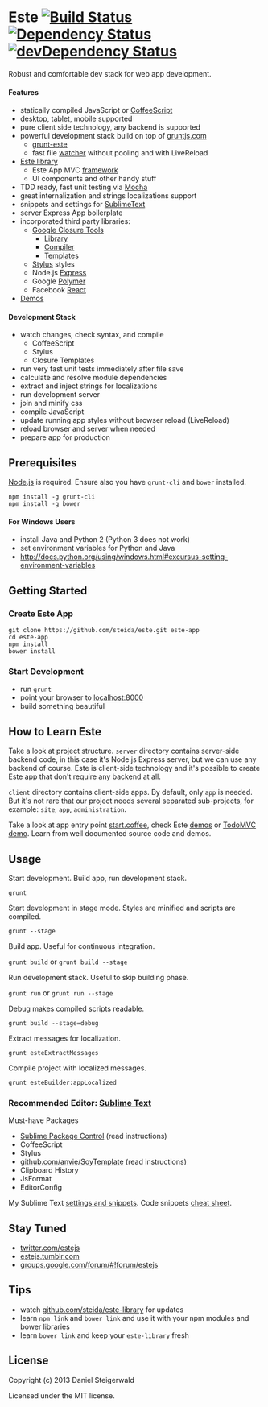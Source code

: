 # Este [![Build Status](https://secure.travis-ci.org/steida/este.png?branch=master)](http://travis-ci.org/steida/este) [![Dependency Status](https://david-dm.org/steida/este.png)](https://david-dm.org/steida/este) [![devDependency Status](https://david-dm.org/steida/este/dev-status.png)](https://david-dm.org/steida/este#info=devDependencies)

Robust and comfortable dev stack for web app development.

#### Features

  - statically compiled JavaScript or [CoffeeScript](http://coffeescript.org)
  - desktop, tablet, mobile supported
  - pure client side technology, any backend is supported
  - powerful development stack build on top of [gruntjs.com](gruntjs.com)
    - [grunt-este](https://github.com/steida/grunt-este)
    - fast file [watcher](https://github.com/steida/grunt-este-watch/) without pooling and with LiveReload
  - [Este library](https://github.com/steida/este-library)
    - Este App MVC [framework](https://github.com/steida/este-library/tree/master/este/app)
    - UI components and other handy stuff
  - TDD ready, fast unit testing via [Mocha](http://visionmedia.github.io/mocha)
  - great internalization and strings localizations support
  - snippets and settings for [SublimeText](http://www.sublimetext.com)
  - server Express App boilerplate
  - incorporated third party libraries:
    - [Google Closure Tools](https://developers.google.com/closure)
      - [Library](https://developers.google.com/closure/library)
      - [Compiler](https://developers.google.com/closure/compiler)
      - [Templates](https://developers.google.com/closure/templates)
    - [Stylus](http://learnboost.github.io/stylus) styles
    - Node.js [Express](http://expressjs.com)
    - Google [Polymer](http://www.polymer-project.org/)
    - Facebook [React](http://facebook.github.io/react/)
  - [Demos](http://este.jit.su)

#### Development Stack

  - watch changes, check syntax, and compile
    - CoffeeScript
    - Stylus
    - Closure Templates
  - run very fast unit tests immediately after file save
  - calculate and resolve module dependencies
  - extract and inject strings for localizations
  - run development server
  - join and minify css
  - compile JavaScript
  - update running app styles without browser reload (LiveReload)
  - reload browser and server when needed
  - prepare app for production

## Prerequisites
  [Node.js](http://nodejs.org) is required. Ensure also you have ```grunt-cli``` and ```bower``` installed.
  ```shell
  npm install -g grunt-cli
  npm install -g bower
  ```

#### For Windows Users
  - install Java and Python 2 (Python 3 does not work)
  - set environment variables for Python and Java
  - http://docs.python.org/using/windows.html#excursus-setting-environment-variables

## Getting Started

### Create Este App
  
  ```shell
  git clone https://github.com/steida/este.git este-app
  cd este-app
  npm install
  bower install
  ```
  
### Start Development

  - run ```grunt```
  - point your browser to [localhost:8000](http://localhost:8000)
  - build something beautiful

## How to Learn Este

  Take a look at project structure. ```server``` directory contains server-side backend code, in this case
  it's Node.js Express server, but we can use any backend of course. Este is client-side technology
  and it's possible to create Este app that don't require any backend at all.

  ```client``` directory contains client-side apps. By default, only ```app``` is needed. But it's not rare that
  our project needs several separated sub-projects, for example: ```site```, ```app```, ```administration```.

  Take a look at app entry point [start.coffee](https://github.com/steida/este/blob/master/client/app/js/start.coffee),
  check Este [demos](https://github.com/steida/este-library/tree/master/este/demos) or [TodoMVC demo](https://github.com/steida/este-library/tree/master/este/demos/app/todomvc).
  Learn from well documented source code and demos.

## Usage

  Start development. Build app, run development stack.

  ```grunt ```

  Start development in stage mode. Styles are minified and scripts are compiled.

  ```grunt --stage```

  Build app. Useful for continuous integration.

  ```grunt build``` or ```grunt build --stage```

  Run development stack. Useful to skip building phase.

  ```grunt run``` or ```grunt run --stage```

  Debug makes compiled scripts readable.

  ```grunt build --stage=debug```

  Extract messages for localization.

  ```grunt esteExtractMessages```

  Compile project with localized messages.

  ```grunt esteBuilder:appLocalized```

### Recommended Editor: [Sublime Text](http://www.sublimetext.com)

Must-have Packages

  - [Sublime Package Control](http://wbond.net/sublime_packages/package_control) (read instructions)
  - CoffeeScript
  - Stylus
  - [github.com/anvie/SoyTemplate](https://github.com/anvie/SoyTemplate) (read instructions)
  - Clipboard History
  - JsFormat
  - EditorConfig

My Sublime Text [settings and snippets](https://github.com/steida/Sublimetext-user-settings).
Code snippets [cheat sheet](http://estejs.tumblr.com/post/29363589575/este-js-sublime-text-code-snippets-cheat-sheet).

## Stay Tuned

  - [twitter.com/estejs](https://twitter.com/estejs)
  - [estejs.tumblr.com](http://estejs.tumblr.com)
  - [groups.google.com/forum/#!forum/estejs](https://groups.google.com/forum/#!forum/estejs)

## Tips

  - watch [github.com/steida/este-library](https://github.com/steida/este-library) for updates
  - learn ```npm link``` and ```bower link``` and use it with your npm modules and bower libraries
  - learn ```bower link``` and keep your ```este-library``` fresh

## License
Copyright (c) 2013 Daniel Steigerwald

Licensed under the MIT license.
